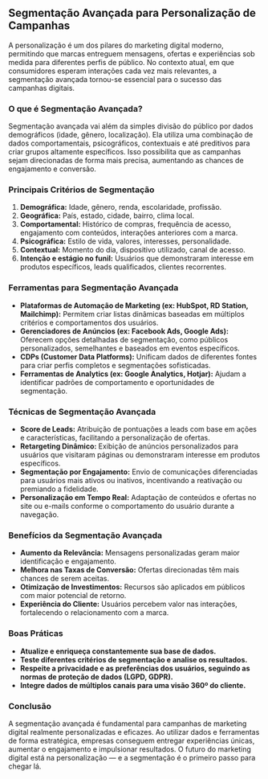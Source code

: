 
## Segmentação Avançada para Personalização de Campanhas

A personalização é um dos pilares do marketing digital moderno, permitindo que marcas entreguem mensagens, ofertas e experiências sob medida para diferentes perfis de público. No contexto atual, em que consumidores esperam interações cada vez mais relevantes, a segmentação avançada tornou-se essencial para o sucesso das campanhas digitais.

### O que é Segmentação Avançada?

Segmentação avançada vai além da simples divisão do público por dados demográficos (idade, gênero, localização). Ela utiliza uma combinação de dados comportamentais, psicográficos, contextuais e até preditivos para criar grupos altamente específicos. Isso possibilita que as campanhas sejam direcionadas de forma mais precisa, aumentando as chances de engajamento e conversão.

### Principais Critérios de Segmentação

1. **Demográfica:** Idade, gênero, renda, escolaridade, profissão.
2. **Geográfica:** País, estado, cidade, bairro, clima local.
3. **Comportamental:** Histórico de compras, frequência de acesso, engajamento com conteúdos, interações anteriores com a marca.
4. **Psicográfica:** Estilo de vida, valores, interesses, personalidade.
5. **Contextual:** Momento do dia, dispositivo utilizado, canal de acesso.
6. **Intenção e estágio no funil:** Usuários que demonstraram interesse em produtos específicos, leads qualificados, clientes recorrentes.

### Ferramentas para Segmentação Avançada

- **Plataformas de Automação de Marketing (ex: HubSpot, RD Station, Mailchimp):** Permitem criar listas dinâmicas baseadas em múltiplos critérios e comportamentos dos usuários.
- **Gerenciadores de Anúncios (ex: Facebook Ads, Google Ads):** Oferecem opções detalhadas de segmentação, como públicos personalizados, semelhantes e baseados em eventos específicos.
- **CDPs (Customer Data Platforms):** Unificam dados de diferentes fontes para criar perfis completos e segmentações sofisticadas.
- **Ferramentas de Analytics (ex: Google Analytics, Hotjar):** Ajudam a identificar padrões de comportamento e oportunidades de segmentação.

### Técnicas de Segmentação Avançada

- **Score de Leads:** Atribuição de pontuações a leads com base em ações e características, facilitando a personalização de ofertas.
- **Retargeting Dinâmico:** Exibição de anúncios personalizados para usuários que visitaram páginas ou demonstraram interesse em produtos específicos.
- **Segmentação por Engajamento:** Envio de comunicações diferenciadas para usuários mais ativos ou inativos, incentivando a reativação ou premiando a fidelidade.
- **Personalização em Tempo Real:** Adaptação de conteúdos e ofertas no site ou e-mails conforme o comportamento do usuário durante a navegação.

### Benefícios da Segmentação Avançada

- **Aumento da Relevância:** Mensagens personalizadas geram maior identificação e engajamento.
- **Melhora nas Taxas de Conversão:** Ofertas direcionadas têm mais chances de serem aceitas.
- **Otimização de Investimentos:** Recursos são aplicados em públicos com maior potencial de retorno.
- **Experiência do Cliente:** Usuários percebem valor nas interações, fortalecendo o relacionamento com a marca.

### Boas Práticas

- **Atualize e enriqueça constantemente sua base de dados.**
- **Teste diferentes critérios de segmentação e analise os resultados.**
- **Respeite a privacidade e as preferências dos usuários, seguindo as normas de proteção de dados (LGPD, GDPR).**
- **Integre dados de múltiplos canais para uma visão 360º do cliente.**

### Conclusão

A segmentação avançada é fundamental para campanhas de marketing digital realmente personalizadas e eficazes. Ao utilizar dados e ferramentas de forma estratégica, empresas conseguem entregar experiências únicas, aumentar o engajamento e impulsionar resultados. O futuro do marketing digital está na personalização — e a segmentação é o primeiro passo para chegar lá.
```